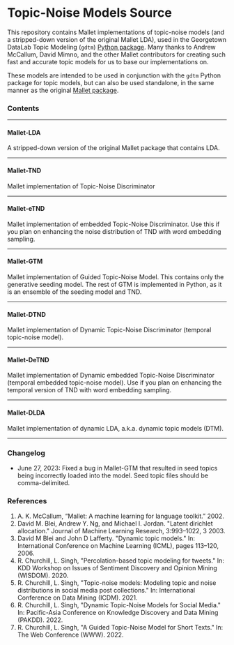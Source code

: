 # Topic-Noise Models Source
This repository contains Mallet implementations of topic-noise models (and a stripped-down version of the original Mallet LDA), used in the Georgetown DataLab Topic Modeling (`gdtm`) [Python package](https://github.com/GU-DataLab/gdtm).  Many thanks to Andrew McCallum, David Mimno, and the other Mallet contributors for creating such fast and accurate topic models for us to base our implementations on.

These models are intended to be used in conjunction with the `gdtm` Python package for topic models, but can also be used standalone, in the same manner as the original [Mallet package](http://mallet.cs.umass.edu).

### Contents
***

#### Mallet-LDA
A stripped-down version of the original Mallet package that contains LDA.
***
#### Mallet-TND
Mallet implementation of Topic-Noise Discriminator
***
#### Mallet-eTND
Mallet implementation of embedded Topic-Noise Discriminator.  Use this if you plan on enhancing the noise distribution of TND with word embedding sampling.
***
#### Mallet-GTM
Mallet implementation of Guided Topic-Noise Model.  This contains only the generative seeding model.  The rest of GTM is implemented in Python, as it is an ensemble of the seeding model and TND.
***
#### Mallet-DTND
Mallet implementation of Dynamic Topic-Noise Discriminator (temporal topic-noise model).
***
#### Mallet-DeTND
Mallet implementation of Dynamic embedded Topic-Noise Discriminator (temporal embedded topic-noise model).  Use if you plan on enhancing the temporal version of TND with word embedding sampling.
***
#### Mallet-DLDA
Mallet implementation of dynamic LDA, a.k.a. dynamic topic models (DTM).
***

### Changelog
- June 27, 2023: Fixed a bug in Mallet-GTM that resulted in seed topics being incorrectly loaded into the model.  Seed topic files should be comma-delimited.

### References
1. A. K. McCallum, “Mallet: A machine learning for language toolkit.” 2002.
2. David M. Blei, Andrew Y. Ng, and Michael I. Jordan. "Latent dirichlet allocation." Journal of Machine Learning Research, 3:993–1022, 3 2003.
3. David M Blei and John D Lafferty. "Dynamic topic models." In: International Conference on Machine Learning (ICML), pages 113–120, 2006.
4. R. Churchill, L. Singh, "Percolation-based topic modeling for tweets." In: KDD Workshop on Issues of Sentiment Discovery and Opinion Mining (WISDOM). 2020.  
5. R. Churchill, L. Singh, "Topic-noise models: Modeling topic and noise distributions in social media post collections." In: International Conference on Data Mining (ICDM). 2021.  
6. R. Churchill, L. Singh, "Dynamic Topic-Noise Models for Social Media." In: Pacific-Asia Conference on Knowledge Discovery
and Data Mining (PAKDD). 2022.  
7. R. Churchill, L. Singh, "A Guided Topic-Noise Model for Short Texts." In: The Web Conference (WWW). 2022.
